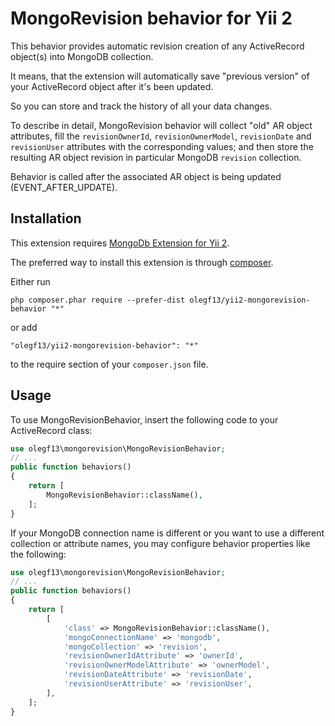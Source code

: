 MongoRevision behavior for Yii 2
================================
This behavior provides automatic revision creation of any ActiveRecord object(s) into MongoDB collection.

It means, that the extension will automatically save "previous version" of your ActiveRecord object 
after it's been updated. 

So you can store and track the history of all your data changes.

To describe in detail, MongoRevision behavior will collect "old" AR object attributes, fill the `revisionOwnerId`, 
`revisionOwnerModel`, `revisionDate` and `revisionUser` attributes with the corresponding values; 
and then store the resulting AR object revision in particular MongoDB `revision` collection.

Behavior is called after the associated AR object is being updated (EVENT_AFTER_UPDATE).

Installation
------------

This extension requires [MongoDb Extension for Yii 2](https://github.com/yiisoft/yii2-mongodb).

The preferred way to install this extension is through [composer](http://getcomposer.org/download/).

Either run

```
php composer.phar require --prefer-dist olegf13/yii2-mongorevision-behavior "*"
```

or add

```
"olegf13/yii2-mongorevision-behavior": "*"
```

to the require section of your `composer.json` file.


Usage
-----

To use MongoRevisionBehavior, insert the following code to your ActiveRecord class:

```php
use olegf13\mongorevision\MongoRevisionBehavior;
// ...
public function behaviors()
{
    return [
        MongoRevisionBehavior::className(),
    ];
}
```

If your MongoDB connection name is different or you want to use a different collection or attribute names,
you may configure behavior properties like the following:

```php
use olegf13\mongorevision\MongoRevisionBehavior;
// ...
public function behaviors()
{
    return [
        [
            'class' => MongoRevisionBehavior::className(),
            'mongoConnectionName' => 'mongodb',
            'mongoCollection' => 'revision',
            'revisionOwnerIdAttribute' => 'ownerId',
            'revisionOwnerModelAttribute' => 'ownerModel',
            'revisionDateAttribute' => 'revisionDate',
            'revisionUserAttribute' => 'revisionUser',
        ],
    ];
}
```